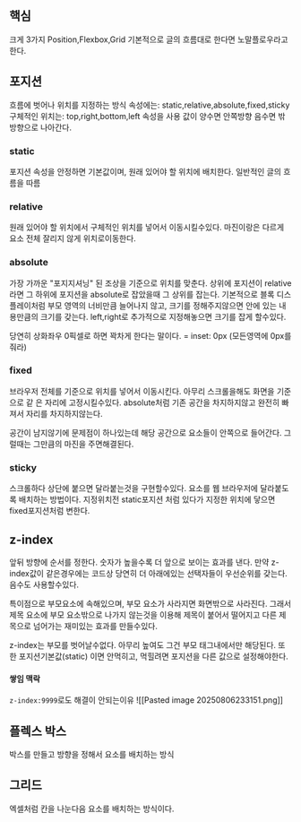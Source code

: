 ## 핵심
크게 3가지 Position,Flexbox,Grid
기본적으로 글의 흐름대로 한다면 노말플로우라고 한다.

## 포지션
흐름에 벗어나 위치를 지정하는 방식
속성에는: static,relative,absolute,fixed,sticky
구체적인 위치는: top,right,bottom,left 속성을 사용 값이 양수면 안쪽방향 음수면 밖방향으로 나아간다.
### static
포지션 속성을 안정하면 기본값이며, 원래 있어야 할 위치에 배치한다. 일반적인 글의 흐름을 따름
### relative
원래 있어야 할 위치에서 구체적인 위치를 넣어서 이동시킬수있다.
마진이랑은 다르게 요소 전체 잘리지 않게 위치로이동한다.
### absolute
가장 가까운 "포지지셔닝" 된 조상을 기준으로 위치를 맞춘다. 상위에 포지션이 relative라면 그 하위에 포지션을 absolute로 잡았을때 그 상위를 잡는다.
기본적으로 블록 디스플레이처럼 부모 영역의 너비만큼 늘어나지 않고, 크기를 정해주지않으면 안에 있는 내용만큼의 크기를 갖는다.
left,right로 추가적으로 지정해놓으면 크기를 잡게 할수있다.

당연히 상화좌우 0픽셀로 하면 꽉차게 한다는 말이다. = inset: 0px (모든영역에 0px를 줘라)

### fixed
브라우저 전체를 기준으로 위치를 넣어서 이동시킨다. 아무리 스크롤을해도 화면을 기준으로 같
은 자리에 고정시킬수있다. absolute처럼 기존 공간을 차지하지않고 완전히 빠져서 자리를 차지하지않는다.

공간이 남지않기에 문제점이 하나있는데 해당 공간으로 요소들이 안쪽으로 들어간다. 그럴때는 그만큼의 마진을 주면해결된다.

### sticky
스크롤하다 상단에 붙으면 달라붙는것을 구현할수있다. 요소를 웹 브라우저에 달라붙도록 배치하는 방법이다. 지정위치전 static포지션 처럼 있다가 지정한 위치에 닿으면 fixed포지션처럼 변한다.

## z-index
앞뒤 방향에 순서를 정한다. 숫자가 높을수록 더 앞으로 보이는 효과를 낸다. 만약 z-index값이 같은경우에는 코드상 당연히 더 아래에있는 선택자들이 우선순위를 갖는다. 음수도 사용할수있다.

특이점으로 부모요소에 속해있으며, 부모 요소가 사라지면 화면밖으로 사라진다.
그래서 제목 요소에 부모 요소밖으로 나가지 않는것을 이용해 제목이 붙어서 떨어지고 다른 제목으로 넘어가는 재미있는 효과를 만들수있다.

z-index는 부모를 벗어날수없다. 아무리 높여도 그건 부모 태그내에서만 해당된다.
또한 포지션기본값(static) 이면 안먹히고, 먹힐려면 포지션을 다른 값으로 설정해야한다.

#### **쌓임 맥락**
`z-index:9999`로도 해결이 안되는이유
![[Pasted image 20250806233151.png]]


## 플렉스 박스
박스를 만들고 방향을 정해서 요소를 배치하는 방식

## 그리드
엑셀처럼 칸을 나눈다음 요소를 배치하는 방식이다.